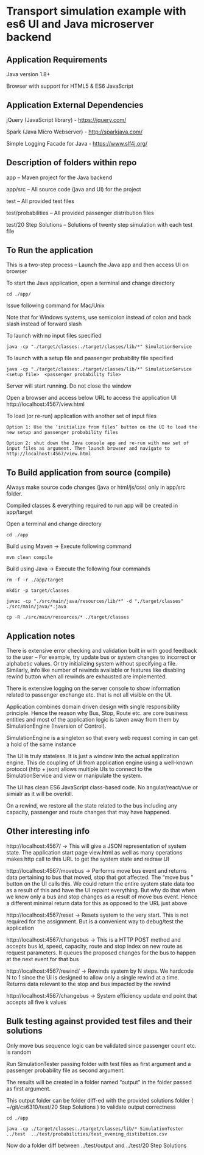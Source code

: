 # Transport simulation example with es6 UI and Java microserver backend

## Application Requirements

Java version 1.8+

Browser with support for HTML5 & ES6 JavaScript

## Application External Dependencies

jQuery (JavaScript library) - https://jquery.com/

Spark (Java Micro Webserver) - http://sparkjava.com/

Simple Logging Facade for Java - https://www.slf4j.org/

## Description of folders within repo

app – Maven project for the Java backend

app/src – All source code (java and UI) for the project

test – All provided test files

test/probabilities – All provided passenger distribution files

test/20 Step Solutions – Solutions of twenty step simulation with each test file

## To Run the application

This is a two-step process – Launch the Java app and then access UI on browser

To start the Java application, open a terminal and change directory

    cd ./app/

Issue following command for Mac/Unix

Note that for Windows systems, use semicolon instead of colon and back slash instead of forward slash

To launch with no input files specified

    java -cp "./target/classes:./target/classes/lib/*" SimulationService

To launch with a setup file and passenger probability file specified

    java -cp "./target/classes:./target/classes/lib/*" SimulationService <setup file>  <passenger probability file>

Server will start running. Do not close the window

Open a browser and access below URL to access the application UI
http://localhost:4567/view.html

To load (or re-run) application with another set of input files

    Option 1: Use the ‘initialize from files’ button on the UI to load the new setup and passenger probability files

    Option 2: shut down the Java console app and re-run with new set of input files as argument. Then launch browser and navigate to http://localhost:4567/view.html

## To Build application from source (compile)

Always make source code changes (java or html/js/css) only in app/src folder.

Compiled classes & everything required to run app will be created in app/target

Open a terminal and change directory

    cd ./app
    
Build using Maven -> Execute following command

    mvn clean compile

Build using Java → Execute the following four commands
 
    rm -f -r ./app/target

    mkdir -p target/classes

    javac -cp "./src/main/java/resources/lib/*" -d "./target/classes"  ./src/main/java/*.java

    cp -R ./src/main/resources/* ./target/classes

## Application notes

There is extensive error checking and validation built in with good feedback to the user – For example, try update bus or system changes to incorrect or alphabetic values. Or try initializing system without specifying a file. Similarly, info like number of rewinds available or features like disabling rewind button when all rewinds are exhausted are implemented.

There is extensive logging on the server console to show information related to passenger exchange etc. that is not all visible on the UI.

Application combines domain driven design with single responsibility principle. Hence the reason why Bus, Stop, Route etc. are core business entities and most of the application logic is taken away from them by SimulationEngine (Inversion of Control).

SimulationEngine is a singleton so that every web request coming in can get a hold of the same instance

The UI is truly stateless. It is just a window into the actual application engine. This de coupling of UI from application engine using a well-known protocol (http + json) allows multiple UIs to connect to the SimulationService and view or manipulate the system.

The UI has clean ES6 JavaScript class-based code. No angular/react/vue or simialr as it will be overkill.

On a rewind, we restore all the state related to the bus including any capacity, passenger and route changes that may have happened.

## Other interesting info

http://localhost:4567/ -> This will give a JSON representation of system state. 
The application start page view.html as well as many operations makes http call to this URL to get the system state and redraw UI

http://localhost:4567/movebus -> Performs move bus event and returns data pertaining to bus that moved, stop that got affected. The “move bus “ button on the UI calls this.
We could return the entire system state data too as a result of this and have the UI repaint everything. But why do that when we know only a bus and stop changes as a result of move bus event. Hence a different minimal return data for this as opposed to the URL just above

http://localhost:4567/reset -> Resets system to the very start. This is not required for the assignment. But is a convenient way to debug/test the application

http://localhost:4567/changebus -> This is a HTTP POST method and accepts bus Id, speed, capacity, route and stop index on new route as request parameters. 
It queues the proposed changes for the bus to happen at the next event for that bus

http://localhost:4567/rewind/<N> -> Rewinds system by N steps. We hardcode N to 1 since the Ui is designed to allow only a single rewind at a time.  Returns data relevant to the stop and bus impacted by the rewind

http://localhost:4567/changebus -> System efficiency update end point that accepts all five k values

## Bulk testing against provided test files and their solutions

Only move bus sequence logic can be validated since passenger count etc. is random

Run SimulationTester passing folder with test files as first argument and a passenger probability file as second argument.

The results will be created in a folder named “output” in the folder passed as first argument.

This output folder can be folder diff-ed with the provided solutions folder ( ~/git/cs6310/test/20 Step Solutions ) to validate output correctness

    cd ./app

    java -cp ./target/classes:./target/classes/lib/* SimulationTester ../test  ../test/probabilities/test_evening_distibution.csv

Now do a folder diff between  ../test/output and ../test/20 Step Solutions 
